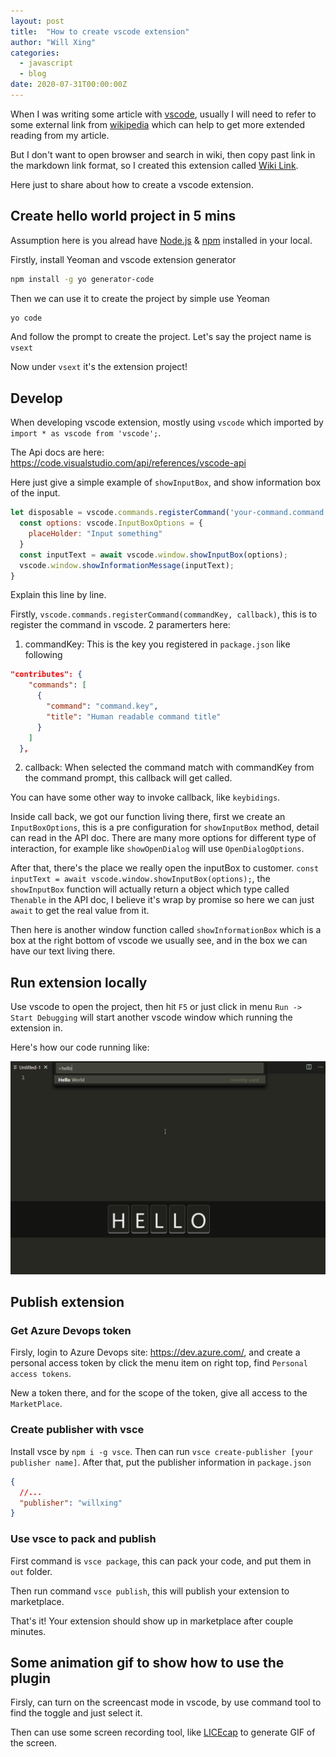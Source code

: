 ```yaml
---
layout: post
title:  "How to create vscode extension"
author: "Will Xing"
categories:
  - javascript
  - blog
date: 2020-07-31T00:00:00Z
---
```


When I was writing some article with [vscode](https://en.wikipedia.org/wiki/VSCode), usually I will need to refer to some external link from [wikipedia](https://en.wikipedia.org/wiki/Wikipedia) which can help to get more extended reading from my article.

But I don't want to open browser and search in wiki, then copy past link in the markdown link format, so I created this extension called [Wiki Link](https://marketplace.visualstudio.com/items?itemName=willxing.wiki-link).

Here just to share about how to create a vscode extension.

## Create hello world project in 5 mins

Assumption here is you alread have [Node.js](https://en.wikipedia.org/wiki/Node.js) & [npm](https://en.wikipedia.org/wiki/Npm_(software)) installed in your local.

Firstly, install Yeoman and vscode extension generator

```bash
npm install -g yo generator-code
```

Then we can use it to create the project by simple use Yeoman

```bash
yo code
```

And follow the prompt to create the project. Let's say the project name is `vsext`

Now under `vsext` it's the extension project!

## Develop

When developing vscode extension, mostly using `vscode` which imported by `import * as vscode from 'vscode';`.

The Api docs are here: https://code.visualstudio.com/api/references/vscode-api

Here just give a simple example of `showInputBox`, and show information box of the input.

```js
let disposable = vscode.commands.registerCommand('your-command.command', async () => {
  const options: vscode.InputBoxOptions = {
    placeHolder: "Input something"
  }
  const inputText = await vscode.window.showInputBox(options);
  vscode.window.showInformationMessage(inputText);
}
```

Explain this line by line.

Firstly, `vscode.commands.registerCommand(commandKey, callback)`, this is to register the command in vscode. 2 paramerters here:

1. commandKey: This is the key you registered in `package.json` like following
```json
"contributes": {
    "commands": [
      {
        "command": "command.key",
        "title": "Human readable command title"
      }
    ]
  },
```
2. callback: When selected the command match with commandKey from the command prompt, this callback will get called.

You can have some other way to invoke callback, like `keybidings`.

Inside call back, we got our function living there, first we create an `InputBoxOptions`, this is a pre configuration for `showInputBox` method, detail can read in the API doc. There are many more options for different type of interaction, for example like `showOpenDialog` will use `OpenDialogOptions`.

After that, there's the place we really open the inputBox to customer. `const inputText = await vscode.window.showInputBox(options);`, the `showInputBox` function will actually return a object which type called `Thenable` in the API doc, I believe it's wrap by promise so here we can just `await` to get the real value from it.

Then here is another window function called `showInformationBox` which is a box at the right bottom of vscode we usually see, and in the box we can have our text living there.

## Run extension locally

Use vscode to open the project, then hit `F5` or just click in menu `Run -> Start Debugging` will start another vscode window which running the extension in.

Here's how our code running like:

![extension demo](/assets/images/extension-demo.gif)

## Publish extension

### Get Azure Devops token

Firsly, login to Azure Devops site: https://dev.azure.com/, and create a personal access token by click the menu item on right top, find `Personal access tokens`.

New a token there, and for the scope of the token, give all access to the `MarketPlace`.

### Create publisher with vsce

Install vsce by `npm i -g vsce`. Then can run `vsce create-publisher [your publisher name]`. After that, put the publisher information in `package.json`

```json
{
  //...
  "publisher": "willxing"
}
```

### Use vsce to pack and publish

First command is `vsce package`, this can pack your code, and put them in `out` folder.

Then run command `vsce publish`, this will publish your extension to marketplace.

That's it! Your extension should show up in marketplace after couple minutes.

## Some animation gif to show how to use the plugin

Firsly, can turn on the screencast mode in vscode, by use command tool to find the toggle and just select it.

Then can use some screen recording tool, like [LICEcap](https://www.cockos.com/licecap/) to generate GIF of the screen.
